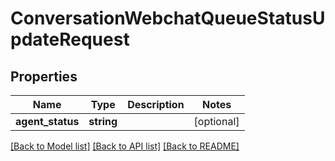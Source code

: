 # ConversationWebchatQueueStatusUpdateRequest

## Properties
Name | Type | Description | Notes
------------ | ------------- | ------------- | -------------
**agent_status** | **string** |  | [optional] 

[[Back to Model list]](../README.md#documentation-for-models) [[Back to API list]](../README.md#documentation-for-api-endpoints) [[Back to README]](../README.md)


